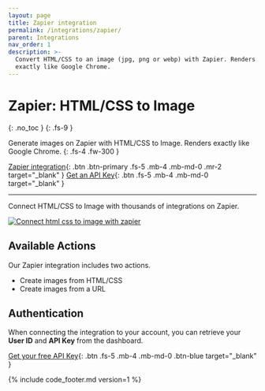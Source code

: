 ```yaml
---
layout: page
title: Zapier integration
permalink: /integrations/zapier/
parent: Integrations
nav_order: 1
description: >-
  Convert HTML/CSS to an image (jpg, png or webp) with Zapier. Renders images
  exactly like Google Chrome.
---
```

# Zapier: HTML/CSS to Image
{: .no_toc }
{: .fs-9 }

Generate images on Zapier with HTML/CSS to Image. Renders exactly like Google Chrome.
{: .fs-4 .fw-300 }

[Zapier integration](https://zapier.com/apps/htmlcss-to-image/integrations){: .btn .btn-primary .fs-5 .mb-4 .mb-md-0 .mr-2 target="_blank" }
[Get an API Key](https://htmlcsstoimage.com){: .btn .fs-5 .mb-4 .mb-md-0 target="_blank" }
<hr>

Connect HTML/CSS to Image with thousands of integrations on Zapier.

<a href="https://zapier.com/apps/htmlcss-to-image/integrations" target="_blank">
<img
  alt="Connect html css to image with zapier"
  loading="lazy"
  ix-path="/assets/images/zapier.png"
  sizes="400px"
  ix-params='{
  "w": 400,
  "format": "auto"
  }'></a>

## Available Actions

Our Zapier integration includes two actions.

- Create images from HTML/CSS
- Create images from a URL

## Authentication

When connecting the integration to your account, you can retrieve your **User ID** and **API Key** from the dashboard.


[Get your free API Key](https://htmlcsstoimage.com/dashboard){: .btn .fs-5 .mb-4 .mb-md-0 .btn-blue target="_blank" }


{% include code_footer.md version=1 %}
